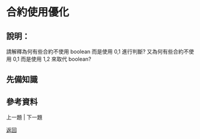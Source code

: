 # 合約使用優化

## 說明：
請解釋為何有些合約不使用 boolean 而是使用 0,1 進行判斷? 又為何有些合約不使用 0,1 而是使用 1,2 來取代 boolean?

## 先備知識

## 參考資料

上一題 | 下一題

[返回](./README.md)